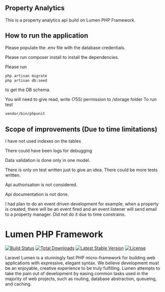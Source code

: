 ## Property Analytics

This is a property analytics api build on Lumen PHP Framework.

## How to run the application

Please populate the .env file with the database credentials.

Please run composer install to install the dependencies.

Please run 

``` bash
php artisan migrate
php artisan db:seed
```
to get the DB schema. 

You will need to give read, write (755) permission to /storage folder
To run test
``` bash
vendor/bin/phpunit
```

## Scope of improvements (Due to time limitations)

I have not used indexes on the tables

There could have been logs for debugging

Data validation is done only in one model.

There is only on test written just to give an idea. There could be more tests written.

Api authorisation is not considered.

Api documentation is not done. 

I had plan to do an event driven development for example, when a property is created, there will be an event fired and an event listener will send email to a property manager. Did not do it due to time constrains.


# Lumen PHP Framework

[![Build Status](https://travis-ci.org/laravel/lumen-framework.svg)](https://travis-ci.org/laravel/lumen-framework)
[![Total Downloads](https://poser.pugx.org/laravel/lumen-framework/d/total.svg)](https://packagist.org/packages/laravel/lumen-framework)
[![Latest Stable Version](https://poser.pugx.org/laravel/lumen-framework/v/stable.svg)](https://packagist.org/packages/laravel/lumen-framework)
[![License](https://poser.pugx.org/laravel/lumen-framework/license.svg)](https://packagist.org/packages/laravel/lumen-framework)

Laravel Lumen is a stunningly fast PHP micro-framework for building web applications with expressive, elegant syntax. We believe development must be an enjoyable, creative experience to be truly fulfilling. Lumen attempts to take the pain out of development by easing common tasks used in the majority of web projects, such as routing, database abstraction, queueing, and caching.
